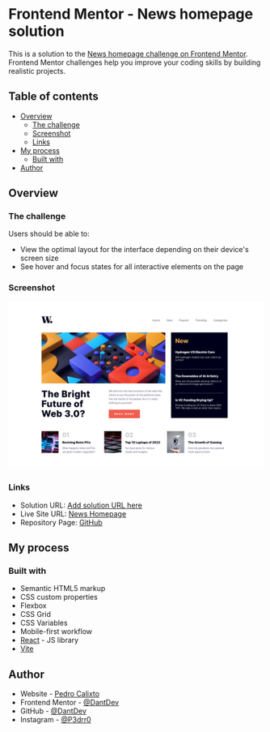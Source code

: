 # Frontend Mentor - News homepage solution

This is a solution to the [News homepage challenge on Frontend Mentor](https://www.frontendmentor.io/challenges/news-homepage-H6SWTa1MFl). Frontend Mentor challenges help you improve your coding skills by building realistic projects.

## Table of contents

- [Overview](#overview)
  - [The challenge](#the-challenge)
  - [Screenshot](#screenshot)
  - [Links](#links)
- [My process](#my-process)
  - [Built with](#built-with)
- [Author](#author)

## Overview

### The challenge

Users should be able to:

- View the optimal layout for the interface depending on their device's screen size
- See hover and focus states for all interactive elements on the page

### Screenshot

![](./Screenshot.png)

### Links

- Solution URL: [Add solution URL here](https://www.frontendmentor.io/solutions/responsive-news-homepage-made-with-reactjs-vite-css-variables-O6mJ1nZBmq)
- Live Site URL: [News Homepage](https://remarkable-marzipan-76ed08.netlify.app/)
- Repository Page: [GitHub](https://github.com/DantDev/news-homepage)

## My process

### Built with

- Semantic HTML5 markup
- CSS custom properties
- Flexbox
- CSS Grid
- CSS Variables
- Mobile-first workflow
- [React](https://reactjs.org/) - JS library
- [Vite](https://vitejs.dev/)

## Author

- Website - [Pedro Calixto](https://wondrous-chaja-b0f2e7.netlify.app/)
- Frontend Mentor - [@DantDev](https://www.frontendmentor.io/profile/DantDev)
- GitHub - [@DantDev](https://github.com/DantDev)
- Instagram - [@P3drr0](https://www.instagram.com/p3drr0)
